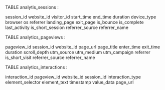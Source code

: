 TABLE analytis_sessions : 

session_id
website_id
visitor_id
start_time
end_time
duration
device_type
browser
os
referrer
landing_page
exit_page
is_bounce
is_complete
last_activity
is_short_session
referrer_source
referrer_name

TABLE analytics_pageviews : 

pageview_id
session_id
website_id
page_url
page_title
enter_time
exit_time
duration
scroll_depth
utm_source
utm_medium
utm_campaign
referrer
is_short_visit
referrer_source
referrer_name

TABLE analytics_interactions : 

interaction_id
pageview_id
website_id
session_id
interaction_type
element_selector
element_text
timestamp
value_data
page_url